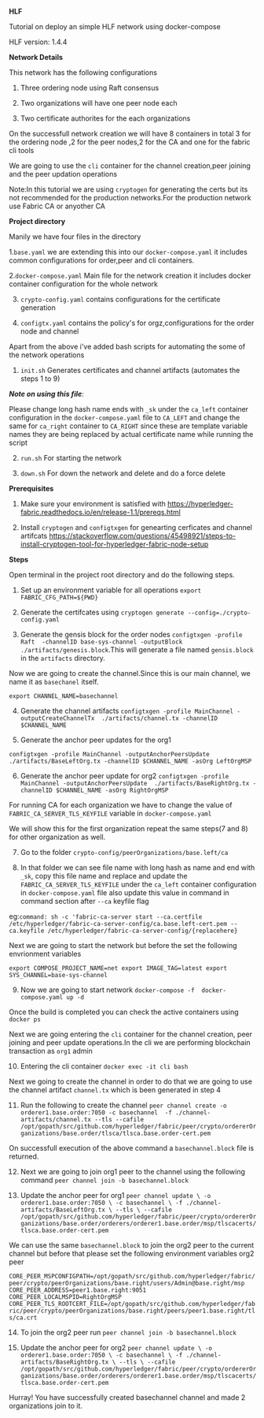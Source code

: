 
**HLF**

Tutorial on deploy an simple HLF network using docker-compose 

HLF version: 1.4.4

**Network Details**

This network has the following configurations

  1. Three ordering node using Raft consensus

  2. Two organizations will have one peer node each

  3. Two certificate authorites for the each organizations

 On the successfull network creation we will have 8 containers in total 3 for the ordering node ,2 for the peer nodes,2 for the CA and one for the fabric cli tools

 We are going to use the `cli` container for the channel creation,peer joining and the peer updation operations 

Note:In this tutorial we are using `cryptogen` for generating the certs but its not recommended for the production networks.For the production network use Fabric CA or anyother CA


**Project directory**

 Manily we have four files in the directory 

 1.`base.yaml` we are extending this into our `docker-compose.yaml` it includes common configurations for order,peer and cli containers.

 2.`docker-compose.yaml` Main file for the network creation it includes docker container configuration for the whole network

 3. `crypto-config.yaml` contains  configurations for the certificate generation

 4. `configtx.yaml` contains the policy's for orgz,configurations for the order node and channel


Apart from  the above i've added  bash scripts for automating the some of the network operations

1. `init.sh` Generates certificates and channel artifacts (automates the steps 1 to 9)

***Note on using this file***: 

Please change long hash name ends with `_sk` under the `ca_left` container configuration in the `docker-compose.yaml` file to `CA_LEFT` and change the same for `ca_right` container to `CA_RIGHT` since these are template variable names they are being replaced by actual certificate name while running the script

2. `run.sh` For starting the network

3. `down.sh` For  down the network and delete and do a force delete  


**Prerequisites**

1. Make sure your environment is satisfied with  https://hyperledger-fabric.readthedocs.io/en/release-1.1/prereqs.html

2. Install `cryptogen`  and `configtxgen` for genearting cerficates and channel artifcats https://stackoverflow.com/questions/45498921/steps-to-install-cryptogen-tool-for-hyperledger-fabric-node-setup

 
 **Steps**

 Open terminal in the  project root directory and do the following steps.

 1. Set up an environment variable for all operations `export FABRIC_CFG_PATH=${PWD}`

 2. Generate the certifcates using `cryptogen generate --config=./crypto-config.yaml`

3. Generate the gensis block for the order nodes `configtxgen -profile Raft  -channelID base-sys-channel -outputBlock ./artifacts/genesis.block`.This will generate a file named `gensis.block` in the `artifacts` directory. 

Now we are going to create the channel.Since this is our main channel, we name it as `basechanel` itself.

`export CHANNEL_NAME=basechannel`

4. Generate the channel artifacts `configtxgen -profile MainChannel -outputCreateChannelTx  ./artifacts/channel.tx -channelID $CHANNEL_NAME`

5. Generate the anchor peer updates for the org1

`configtxgen -profile MainChannel -outputAnchorPeersUpdate  ./artifacts/BaseLeftOrg.tx -channelID $CHANNEL_NAME -asOrg LeftOrgMSP`

6. Generate the anchor peer update for org2
`configtxgen -profile MainChannel -outputAnchorPeersUpdate  ./artifacts/BaseRightOrg.tx -channelID $CHANNEL_NAME -asOrg RightOrgMSP`

For running CA for each organization we have  to change the value of `FABRIC_CA_SERVER_TLS_KEYFILE` variable in `docker-compose.yaml`

We will show this for the first organization repeat the same steps(7 and 8) for other organization as well.

 7. Go to the folder `crypto-config/peerOrganizations/base.left/ca`

 8. In that folder we can see file name with long hash as name and end with `_sk`, copy this file name and replace and update the `FABRIC_CA_SERVER_TLS_KEYFILE` under the `ca_left` container configuration in `docker-compose.yaml` file also update this value in command in command section after `--ca` keyfile flag 

eg:`command: sh -c 'fabric-ca-server start --ca.certfile /etc/hyperledger/fabric-ca-server-config/ca.base.left-cert.pem --ca.keyfile /etc/hyperledger/fabric-ca-server-config/{replacehere}` 

Next we are going to start the network but before the set the following envrionment variables


`export COMPOSE_PROJECT_NAME=net
export IMAGE_TAG=latest
export SYS_CHANNEL=base-sys-channel`
 
 9. Now we are going to start network `docker-compose -f  docker-compose.yaml up -d`

 Once the build is completed you can check the active containers using `docker ps`

Next we are going entering the  `cli` container for the channel creation, peer joining and peer update operations.In the cli we are performing blockchain transaction as `org1` admin

10. Entering the cli container `docker exec -it cli bash`

Next we going to create the channel in order to do that we are going to use the channel artifact `channel.tx` which is been generated in  step 4 

11. Run the following to create the channel `peer channel create -o orderer1.base.order:7050 -c basechannel  -f ./channel-artifacts/channel.tx --tls --cafile /opt/gopath/src/github.com/hyperledger/fabric/peer/crypto/ordererOrganizations/base.order/tlsca/tlsca.base.order-cert.pem`

On successfull execution of the above command a `basechannel.block` file is returned.

12. Next we are going to join org1 peer to the channel using the following command `peer channel join -b basechannel.block`

13. Update the anchor peer for org1  `peer channel update \
	-o orderer1.base.order:7050 \
	-c basechannel \
	-f ./channel-artifacts/BaseLeftOrg.tx \
	--tls \
	--cafile /opt/gopath/src/github.com/hyperledger/fabric/peer/crypto/ordererOrganizations/base.order/orderers/orderer1.base.order/msp/tlscacerts/tlsca.base.order-cert.pem`

We can use the same `basechannel.block` to join the org2 peer to the current channel but before that please set the following environment variables org2 peer 

`CORE_PEER_MSPCONFIGPATH=/opt/gopath/src/github.com/hyperledger/fabric/peer/crypto/peerOrganizations/base.right/users/Admin@base.right/msp
CORE_PEER_ADDRESS=peer1.base.right:9051
CORE_PEER_LOCALMSPID=RightOrgMSP
CORE_PEER_TLS_ROOTCERT_FILE=/opt/gopath/src/github.com/hyperledger/fabric/peer/crypto/peerOrganizations/base.right/peers/peer1.base.right/tls/ca.crt`


14. To join the org2 peer run `peer channel join -b basechannel.block`

15. Update the anchor peer for org2 
`peer channel update \
	-o orderer1.base.order:7050 \
	-c basechannel \
	-f ./channel-artifacts/BaseRightOrg.tx \
	--tls \
	--cafile /opt/gopath/src/github.com/hyperledger/fabric/peer/crypto/ordererOrganizations/base.order/orderers/orderer1.base.order/msp/tlscacerts/tlsca.base.order-cert.pem`

  Hurray! You have successfully created basechannel channel and made 2 organizations join to it.

